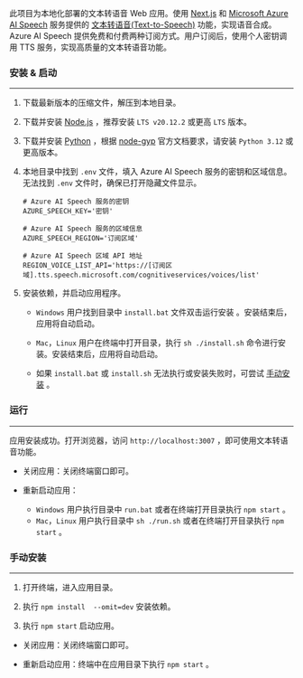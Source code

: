 此项目为本地化部署的文本转语音 Web 应用。使用 [Next.js](https://nextjs.org/) 和 [Microsoft Azure AI Speech](https://learn.microsoft.com/zh-cn/azure/ai-services/speech-service/) 服务提供的 [文本转语音(Text-to-Speech)](https://learn.microsoft.com/zh-cn/azure/ai-services/speech-service/text-to-speech) 功能，实现语音合成。Azure AI Speech 提供免费和付费两种订阅方式。用户订阅后，使用个人密钥调用 TTS 服务，实现高质量的文本转语音功能。

### 安装 & 启动

---

1. 下载最新版本的压缩文件，解压到本地目录。

1. 下载并安装 [Node.js](https://nodejs.org/en) ，推荐安装 `LTS v20.12.2` 或更高 `LTS` 版本。

1. 下载并安装 [Python](https://www.python.org/downloads/) ，根据 [node-gyp](https://github.com/nodejs/node-gyp#configuring-python-dependency) 官方文档要求，请安装 `Python 3.12` 或更高版本。

1. 本地目录中找到 `.env` 文件，填入 Azure AI Speech 服务的密钥和区域信息。无法找到 `.env` 文件时，确保已打开隐藏文件显示。

   ```shell
   # Azure AI Speech 服务的密钥
   AZURE_SPEECH_KEY='密钥'

   # Azure AI Speech 服务的区域信息
   AZURE_SPEECH_REGION='订阅区域'

   # Azure AI Speech 区域 API 地址
   REGION_VOICE_LIST_API='https://[订阅区域].tts.speech.microsoft.com/cognitiveservices/voices/list'
   ```

1. 安装依赖，并启动应用程序。

   - `Windows` 用户找到目录中 `install.bat` 文件双击运行安装 。安装结束后，应用将自动启动。

   - `Mac`，`Linux` 用户在终端中打开目录，执行 `sh ./install.sh` 命令进行安装。安装结束后，应用将自动启动。

   - 如果 `install.bat` 或 `install.sh` 无法执行或安装失败时，可尝试 [手动安装](#手动安装) 。

### 运行

---

应用安装成功。打开浏览器，访问 `http://localhost:3007` ，即可使用文本转语音功能。

- 关闭应用：关闭终端窗口即可。

- 重新启动应用：
  - `Windows` 用户执行目录中 `run.bat` 或者在终端打开目录执行 `npm start` 。
  - `Mac`，`Linux` 用户执行目录中 `sh ./run.sh` 或者在终端打开目录执行 `npm start` 。

### 手动安装

---

1. 打开终端，进入应用目录。

1. 执行 `npm install  --omit=dev` 安装依赖。

1. 执行 `npm start` 启动应用。

- 关闭应用：关闭终端窗口即可。

- 重新启动应用：终端中在应用目录下执行 `npm start` 。

